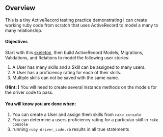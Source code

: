 ## Overview

This is a tiny ActiveRecord testing practice demonstrating I can create working ruby code from scratch that uses ActiveRecord
to model a many to many relationship.

#### Objectives
Start with this
[skeleton](http://s3.amazonaws.com/dbc_socrates/challenges/ar-people-skills.zip),
then build ActiveRecord Models, Migrations, Validations, and Relations to model the following user stories:

1. A User has many skills and a Skill can be assigned to many users.
2. A User has a proficiency rating for each of their skills.
3. Multiple skills can not be saved with the same name.

**(Hint: )** You will need to create several instance methods on the models for the driver code to pass.

#### You will know you are done when:
1. You can create a User and assign them skills from `rake console`
2. You can determine a users proficiency rating for a particular skill in `rake console`
3. running `ruby driver_code.rb` results in all true statements
